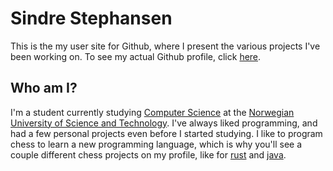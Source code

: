 # Sindre Stephansen
This is the my user site for Github, where I present the various projects I've been working on.
To see my actual Github profile, click [here][github].

[github]: https://github.com/kalkins


## Who am I?
I'm a student currently studying [Computer Science][] at the [Norwegian University of Science and Technology][ntnu].
I've always liked programming, and had a few personal projects even before I started studying. I like to program chess
to learn a new programming language, which is why you'll see a couple different chess projects on my profile, like for
[rust][] and [java][].

[ntnu]: http://www.ntnu.no
[computer science]: http://www.ntnu.edu/studies/mtdt
[rust]: https://www.github.com/kalkins/rust_chess
[java]: https://www.github.com/kalkins/java_chess
